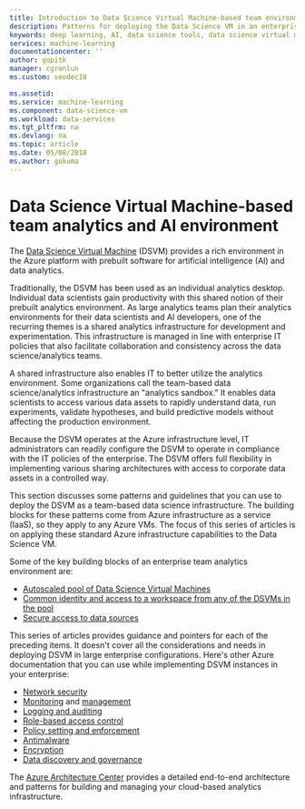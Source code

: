 ```yaml
---
title: Introduction to Data Science Virtual Machine-based team environments - Azure | Microsoft Docs
description: Patterns for deploying the Data Science VM in an enterprise team environment.
keywords: deep learning, AI, data science tools, data science virtual machine, geospatial analytics, team data science process
services: machine-learning
documentationcenter: ''
author: gopitk
manager: cgronlun
ms.custom: seodec18

ms.assetid: 
ms.service: machine-learning
ms.component: data-science-vm
ms.workload: data-services
ms.tgt_pltfrm: na
ms.devlang: na
ms.topic: article
ms.date: 05/08/2018
ms.author: gokuma
---
```


# Data Science Virtual Machine-based team analytics and AI environment 
The [Data Science Virtual Machine](overview.md) (DSVM) provides a rich environment in the Azure platform with prebuilt software for artificial intelligence (AI) and data analytics. 

Traditionally, the DSVM has been used as an individual analytics desktop. Individual data scientists gain productivity with this shared notion of their prebuilt analytics environment. As large analytics teams plan their analytics environments for their data scientists and AI developers, one of the recurring themes is a shared analytics infrastructure for development and experimentation. This infrastructure is managed in line with enterprise IT policies that also facilitate collaboration and consistency across the data science/analytics teams. 

A shared infrastructure also enables IT to better utilize the analytics environment. Some organizations call the team-based data science/analytics infrastructure an "analytics sandbox." It enables data scientists to access various data assets to rapidly understand data, run experiments, validate hypotheses, and build predictive models without affecting the production environment. 

Because the DSVM operates at the Azure infrastructure level, IT administrators can readily configure the DSVM to operate in compliance with the IT policies of the enterprise. The DSVM offers full flexibility in implementing various sharing architectures with access to corporate data assets in a controlled way. 

This section discusses some patterns and guidelines that you can use to deploy the DSVM as a team-based data science infrastructure. The building blocks for these patterns come from Azure infrastructure as a service (IaaS), so they apply to any Azure VMs. The focus of this series of articles is on applying these standard Azure infrastructure capabilities to the Data Science VM. 

Some of the key building blocks of an enterprise team analytics environment are:

* [Autoscaled pool of Data Science Virtual Machines](dsvm-pools.md)
* [Common identity and access to a workspace from any of the DSVMs in the pool](dsvm-common-identity.md)
* [Secure access to data sources](dsvm-secure-access-keys.md)


This series of articles provides guidance and pointers for each of the preceding items. It doesn't cover all the considerations and needs in deploying DSVM in large enterprise configurations. Here's other Azure documentation that you can use while implementing DSVM instances in your enterprise: 

* [Network security](https://docs.microsoft.com/azure/security/azure-network-security)
* [Monitoring](https://docs.microsoft.com/azure/virtual-machines/windows/monitor) and [management](https://docs.microsoft.com/azure/virtual-machines/windows/maintenance-and-updates)
* [Logging and auditing](https://docs.microsoft.com/azure/security/azure-log-audit)
* [Role-based access control](https://docs.microsoft.com/azure/role-based-access-control/overview)
* [Policy setting and enforcement](https://docs.microsoft.com/azure/azure-policy/azure-policy-introduction)
* [Antimalware](https://docs.microsoft.com/azure/security/azure-security-antimalware)
* [Encryption](https://docs.microsoft.com/azure/virtual-machines/windows/encrypt-disks)
* [Data discovery and governance](https://docs.microsoft.com/azure/data-catalog/)

The [Azure Architecture Center](https://docs.microsoft.com/azure/architecture/) provides a detailed end-to-end architecture and patterns for building and managing your cloud-based analytics infrastructure. 
